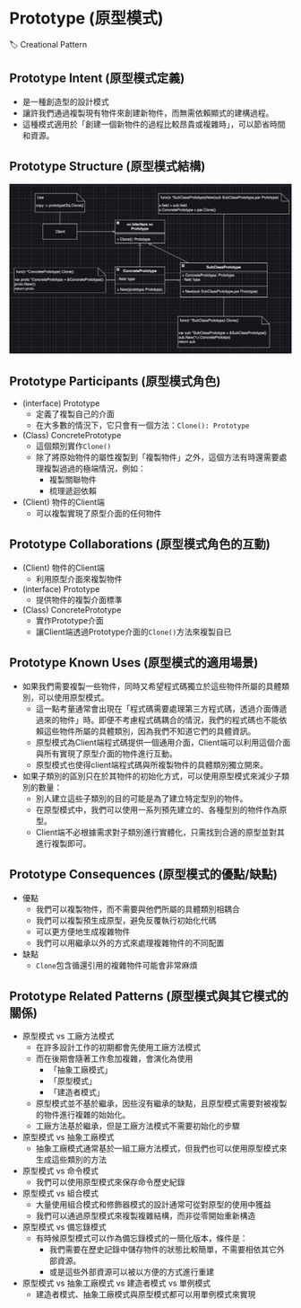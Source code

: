 # Prototype (原型模式)
:label: Creational Pattern

## Prototype Intent (原型模式定義)
- 是一種創造型的設計模式
- 讓許我們通過複製現有物件來創建新物件，而無需依賴顯式的建構過程。
- 這種模式適用於「創建一個新物件的過程比較昂貴或複雜時」，可以節省時間和資源。

## Prototype Structure (原型模式結構)
![image](./pattern.png)

## Prototype Participants (原型模式角色)
* (interface) Prototype
  - 定義了複製自己的介面
  - 在大多數的情況下，它只會有一個方法：`Clone(): Prototype`
* (Class) ConcretePrototype
  - 這個類別實作`Clone()`
  - 除了將原始物件的屬性複製到「複製物件」之外，這個方法有時還需要處理複製過過的極端情況，例如：
    - 複製關聯物件
    - 梳理遞迴依賴
* (Client) 物件的Client端
  - 可以複製實現了原型介面的任何物件

## Prototype Collaborations (原型模式角色的互動)
* (Client) 物件的Client端
  - 利用原型介面來複製物件
* (interface) Prototype
  - 提供物件的複製介面標準
* (Class) ConcretePrototype
  - 實作Prototype介面
  - 讓Client端透過Prototype介面的`Clone()`方法來複製自已

## Prototype Known Uses (原型模式的適用場景)
* 如果我們需要複製一些物件，同時又希望程式碼獨立於這些物件所屬的具體類別，可以使用原型模式。
  - 這一點考量通常會出現在「程式碼需要處理第三方程式碼，透過介面傳遞過來的物件」時。即便不考慮程式碼耦合的情況，我們的程式碼也不能依賴這些物件所屬的具體類別，因為我們不知道它們的具體資訊。
  - 原型模式為Client端程式碼提供一個通用介面，Client端可以利用這個介面與所有實現了原型介面的物件進行互動。
  - 原型模式也使得client端程式碼與所複製物件的具體類別獨立開來。
* 如果子類別的區別只在於其物件的初始化方式，可以使用原型模式來減少子類別的數量：
  - 別人建立這些子類別的目的可能是為了建立特定型別的物件。
  - 在原型模式中，我們可以使用一系列預先建立的、各種型別的物件作為原型。
  - Client端不必根據需求對子類別進行實體化，只需找到合適的原型並對其進行複製即可。

## Prototype Consequences (原型模式的優點/缺點)
  * 優點
    - 我們可以複製物件，而不需要與他們所屬的具體類別相耦合
    - 我們可以複製預生成原型，避免反覆執行初始化代碼
    - 可以更方便地生成複雜物件
    - 我們可以用繼承以外的方式來處理複雜物件的不同配置
  * 缺點
    - `Clone`包含循還引用的複雜物件可能會非常麻煩

## Prototype Related Patterns (原型模式與其它模式的關係)
* 原型模式 vs 工廠方法模式
  - 在許多設計工作的初期都會先使用工廠方法模式
  - 而在後期會隨著工作愈加複雜，會演化為使用
    - 「抽象工廠模式」
    - 「原型模式」
    - 「建造者模式」
  - 原型模式並不基於繼承，因些沒有繼承的缺點，且原型模式需要對被複製的物件進行複雜的始始化。
  - 工廠方法基於繼承，但是工廠方法模式不需要初始化的步驟
* 原型模式 vs 抽象工廠模式
  - 抽象工廠模式通常基於一組工廠方法模式，但我們也可以使用原型模式來生成這些類別的方法
* 原型模式 vs 命令模式
  - 我們可以使用原型模式來保存命令歷史紀錄
* 原型模式 vs 組合模式
  - 大量使用組合模式和修飾器模式的設計通常可從對原型的使用中獲益
  - 我們可以通過原型模式來複製複雜結構，而非從零開始重新構造
* 原型模式 vs 備忘錄模式
  - 有時候原型模式可以作為備忘錄模式的一簡化版本，條件是：
    - 我們需要在歷史記錄中儲存物件的狀態比較簡單，不需要相依其它外部資源。
    - 或是這些外部資源可以被以方便的方式進行重建
* 原型模式 vs 抽象工廠模式 vs 建造者模式 vs 單例模式
  - 建造者模式、抽象工廠模式與原型模式都可以用單例模式來實現